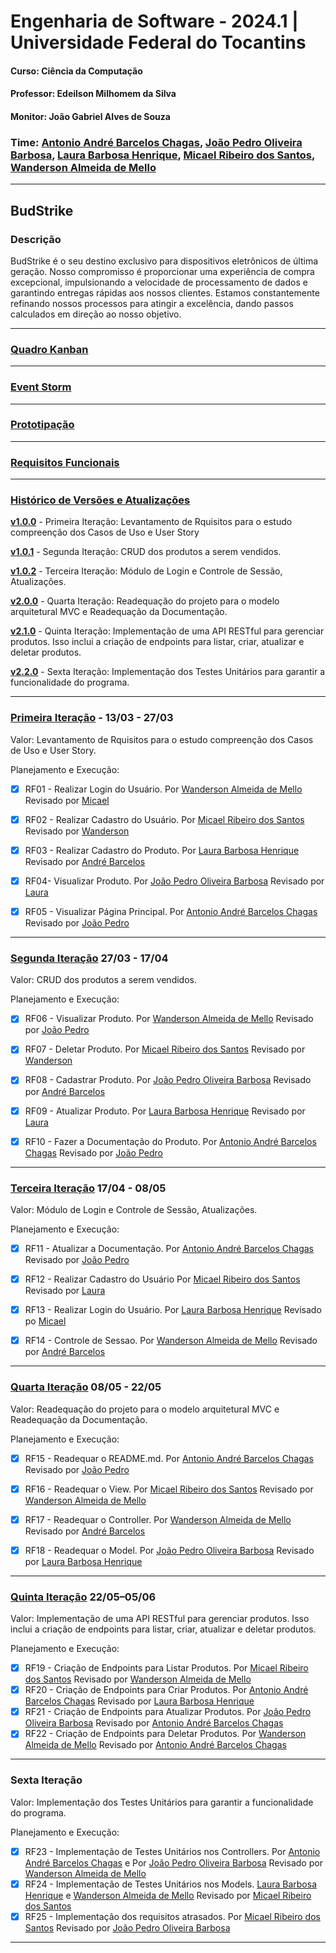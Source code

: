 # Engenharia de Software - 2024.1 | Universidade Federal do Tocantins

#### Curso: Ciência da Computação

#### Professor: Edeilson Milhomem da Silva

#### Monitor: João Gabriel Alves de Souza

### Time: [Antonio André Barcelos Chagas](https://github.com/andrebarceloschagas), [João Pedro Oliveira Barbosa](https://github.com/Iohanan-Cephas), [Laura Barbosa Henrique](https://github.com/tinywin), [Micael Ribeiro dos Santos](https://github.com/messiribeiro), [Wanderson Almeida de Mello](https://github.com/sadMello)

---

## **BudStrike**

### Descrição

BudStrike é o seu destino exclusivo para dispositivos eletrônicos de última geração. Nosso compromisso é proporcionar uma experiência de compra excepcional, impulsionando a velocidade de processamento de dados e garantindo entregas rápidas aos nossos clientes. Estamos constantemente refinando nossos processos para atingir a excelência, dando passos calculados em direção ao nosso objetivo.

---
### [**Quadro Kanban**](https://trello.com/invite/b/tPgaPmj9/ATTI9322d3ccbbdcf979852e4b31748fad8846F0ABED/budstrike)

---

### [**Event Storm**](https://drive.google.com/file/d/1v-ndP5GvuhIqXTeI1m_8dL8Ox9ylKL4t/view)

---

### [**Prototipação**](https://www.figma.com/design/LhzyN0WpcDhjSS0pwQD3PM/Untitled?node-id=0-1&t=qVwaQpORi8sfLeux-0)

---

### [**Requisitos Funcionais**](/requisitos.md)

---

### [**Histórico de Versões e Atualizações**](https://github.com/Iohanan-Cephas/bud-strike-eng-soft-2024-1/tags)

[**v1.0.0**](https://github.com/Iohanan-Cephas/bud-strike-eng-soft-2024-1/releases/tag/v1.0.0) - Primeira Iteração: Levantamento de Rquisitos para o estudo compreenção dos Casos de Uso e User Story

[**v1.0.1**](https://github.com/Iohanan-Cephas/bud-strike-eng-soft-2024-1/releases/tag/v1.0.1) - Segunda Iteração: CRUD dos produtos a serem vendidos.

[**v1.0.2**](https://github.com/Iohanan-Cephas/bud-strike-eng-soft-2024-1/releases/tag/v1.0.2) - Terceira Iteração: Módulo de Login e Controle de Sessão, Atualizações.

[**v2.0.0**](https://github.com/Iohanan-Cephas/bud-strike-eng-soft-2024-1/releases/tag/v2.0.0) - Quarta Iteração: Readequação do projeto para o modelo arquitetural MVC e Readequação da Documentação.

[**v2.1.0**](https://github.com/Iohanan-Cephas/bud-strike-eng-soft-2024-1/releases/tag/v2.1.0) - Quinta Iteração: Implementação de uma API RESTful para gerenciar produtos. Isso inclui a criação de endpoints para listar, criar, atualizar e deletar produtos.

[**v2.2.0**](https://github.com/Iohanan-Cephas/bud-strike-eng-soft-2024-1/releases/tag/v2.2.0) - Sexta Iteração: Implementação dos Testes Unitários para garantir a funcionalidade do programa.

---

### [**Primeira Iteração**](/requisitos.md) - 13/03 - 27/03

Valor: Levantamento de Rquisitos para o estudo compreenção dos Casos de Uso e User Story.

Planejamento e Execução:

- [X] RF01 - Realizar Login do Usuário. Por [Wanderson Almeida de Mello](https://github.com/sadMello) Revisado por [Micael](https://github.com/messiribeiro)

- [X] RF02 - Realizar Cadastro do Usuário. Por [Micael Ribeiro dos Santos](https://github.com/messiribeiro) Revisado por [Wanderson](https://github.com/sadMello)

- [X] RF03 - Realizar Cadastro do Produto. Por [Laura Barbosa Henrique](https://github.com/tinywin) Revisado por [André Barcelos](https://github.com/andrebarceloschagas)

- [X] RF04- Visualizar Produto. Por [João Pedro Oliveira Barbosa](https://github.com/Iohanan-Cephas) Revisado por [Laura](https://github.com/tinywin)

- [X] RF05 - Visualizar Página Principal. Por [Antonio André Barcelos Chagas](https://github.com/andrebarceloschagas) Revisado por [João Pedro](https://github.com/Iohanan-Cephas)

---

### [**Segunda Iteração**](/requisitos.md) 27/03 - 17/04

Valor: CRUD dos produtos a serem vendidos.

Planejamento e Execução:

- [X] RF06 - Visualizar Produto. Por [Wanderson Almeida de Mello](https://github.com/sadMello) Revisado por [João Pedro](https://github.com/Iohanan-Cephas)

- [X] RF07 - Deletar Produto. Por [Micael Ribeiro dos Santos](https://github.com/messiribeiro) Revisado por [Wanderson](https://github.com/sadMello)

- [X] RF08 - Cadastrar Produto. Por [João Pedro Oliveira Barbosa](https://github.com/Iohanan-Cephas) Revisado por [André Barcelos](https://github.com/andrebarceloschagas)

- [X] RF09 - Atualizar Produto. Por [Laura Barbosa Henrique](https://github.com/tinywin) Revisado por [Laura](https://github.com/tinywin)

- [X] RF10 - Fazer a Documentação do Produto. Por [Antonio André Barcelos Chagas](https://github.com/andrebarceloschagas) Revisado por [João Pedro](https://github.com/Iohanan-Cephas)

---

### [**Terceira Iteração**](/requisitos.md) 17/04 - 08/05

Valor: Módulo de Login e Controle de Sessão, Atualizações.

Planejamento e Execução:

- [X] RF11 - Atualizar a Documentação. Por [Antonio André Barcelos Chagas](https://github.com/andrebarceloschagas) Revisado por [João Pedro](https://github.com/Iohanan-Cephas)

- [X] RF12 - Realizar Cadastro do Usuário Por [Micael Ribeiro dos Santos](https://github.com/messiribeiro) Revisado por [Laura](https://github.com/tinywin)

- [X] RF13 - Realizar Login do Usuário. Por [Laura Barbosa Henrique](https://github.com/tinywin) Revisado po [Micael](https://github.com/messiribeiro)

- [X] RF14 - Controle de Sessao. Por [Wanderson Almeida de Mello](https://github.com/sadMello) Revisado por [André Barcelos](https://github.com/andrebarceloschagas)

---

### [**Quarta Iteração**](/requisitos.md)  08/05 - 22/05

Valor: Readequação do projeto para o modelo arquitetural MVC e Readequação da Documentação.

Planejamento e Execução:

- [X] RF15 - Readequar o README.md. Por [Antonio André Barcelos Chagas](https://github.com/andrebarceloschagas) Revisado por [João Pedro](https://github.com/Iohanan-Cephas)

- [X] RF16 - Readequar o View. Por [Micael Ribeiro dos Santos](https://github.com/messiribeiro) Revisado por [Wanderson Almeida de Mello](https://github.com/sadMello)

- [X] RF17 - Readequar o Controller. Por [Wanderson Almeida de Mello](https://github.com/sadMello) Revisado por [André Barcelos](https://github.com/andrebarceloschagas)

- [X] RF18 - Readequar o Model. Por [João Pedro Oliveira Barbosa](https://github.com/Iohanan-Cephas) Revisado por [Laura Barbosa Henrique](https://github.com/tinywin)

---

### [**Quinta Iteração**](/requisitos.md) 22/05–05/06

Valor: Implementação de uma API RESTful para gerenciar produtos. Isso inclui a criação de endpoints para listar, criar, atualizar e deletar produtos.

Planejamento e Execução:

- [X] RF19 - Criação de Endpoints para Listar Produtos. Por [Micael Ribeiro dos Santos](https://github.com/messiribeiro) Revisado por [Wanderson Almeida de Mello](https://github.com/sadMello)
- [X] RF20 - Criação de Endpoints para Criar Produtos. Por [Antonio André Barcelos Chagas](https://github.com/andrebarceloschagas) Revisado por [Laura Barbosa Henrique](https://github.com/tinywin)
- [X] RF21 - Criação de Endpoints para Atualizar Produtos. Por [João Pedro Oliveira Barbosa](https://github.com/Iohanan-Cephas) Revisado por [Antonio André Barcelos Chagas](https://github.com/andrebarceloschagas)
- [X] RF22 - Criação de Endpoints para Deletar Produtos. Por [Wanderson Almeida de Mello](https://github.com/sadMello) Revisado por [Antonio André Barcelos Chagas](https://github.com/andrebarceloschagas)

---

### **Sexta Iteração**

Valor: Implementação dos Testes Unitários para garantir a funcionalidade do programa.

Planejamento e Execução:

- [X] RF23 - Implementação de Testes Unitários nos Controllers. Por [Antonio André Barcelos Chagas](https://github.com/andrebarceloschagas) e Por [João Pedro Oliveira Barbosa](https://github.com/Iohanan-Cephas) Revisado por [Wanderson Almeida de Mello](https://github.com/sadMello)
- [X] RF24 - Implementação de Testes Unitários nos Models. [Laura Barbosa Henrique](https://github.com/tinywin) e [Wanderson Almeida de Mello](https://github.com/sadMello) Revisado por [Micael Ribeiro dos Santos](https://github.com/messiribeiro)
- [X] RF25 - Implementação dos requisitos atrasados. Por [Micael Ribeiro dos Santos](https://github.com/messiribeiro) Revisado por [João Pedro Oliveira Barbosa](https://github.com/Iohanan-Cephas)

---